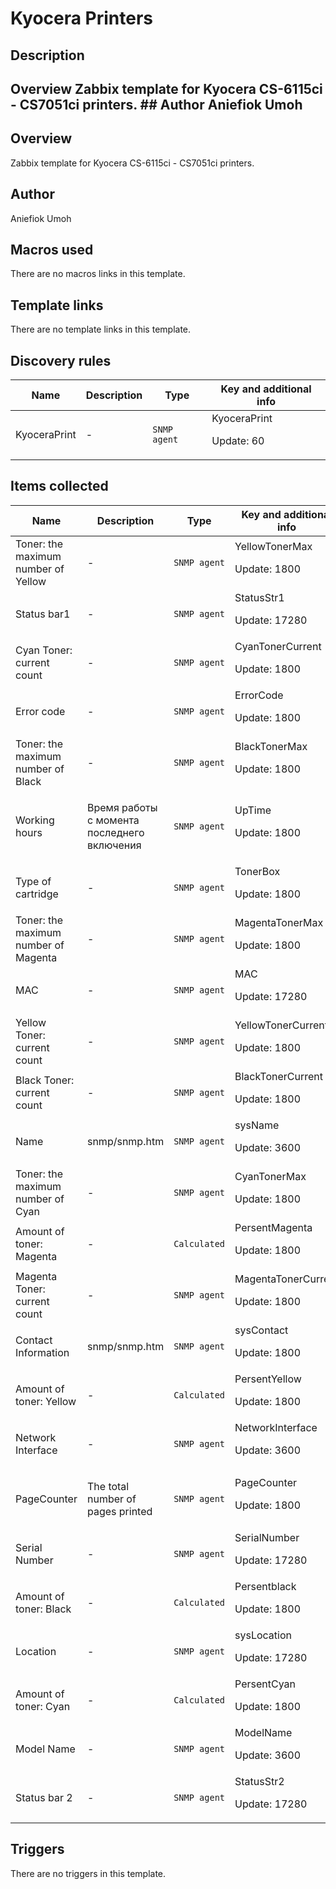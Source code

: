 # Kyocera Printers

## Description

## Overview Zabbix template for Kyocera CS-6115ci - CS7051ci printers. ## Author Aniefiok Umoh 

## Overview

Zabbix template for Kyocera CS-6115ci - CS7051ci printers.



## Author

Aniefiok Umoh

## Macros used

There are no macros links in this template.

## Template links

There are no template links in this template.

## Discovery rules

|Name|Description|Type|Key and additional info|
|----|-----------|----|----|
|KyoceraPrint|<p>-</p>|`SNMP agent`|KyoceraPrint<p>Update: 60</p>|
## Items collected

|Name|Description|Type|Key and additional info|
|----|-----------|----|----|
|Toner: the maximum number of Yellow|<p>-</p>|`SNMP agent`|YellowTonerMax<p>Update: 1800</p>|
|Status bar1|<p>-</p>|`SNMP agent`|StatusStr1<p>Update: 17280</p>|
|Cyan Toner: current count|<p>-</p>|`SNMP agent`|CyanTonerCurrent<p>Update: 1800</p>|
|Error code|<p>-</p>|`SNMP agent`|ErrorCode<p>Update: 1800</p>|
|Toner: the maximum number of Black|<p>-</p>|`SNMP agent`|BlackTonerMax<p>Update: 1800</p>|
|Working hours|<p>Время работы с момента последнего включения</p>|`SNMP agent`|UpTime<p>Update: 1800</p>|
|Type of cartridge|<p>-</p>|`SNMP agent`|TonerBox<p>Update: 1800</p>|
|Toner: the maximum number of Magenta|<p>-</p>|`SNMP agent`|MagentaTonerMax<p>Update: 1800</p>|
|MAC|<p>-</p>|`SNMP agent`|MAC<p>Update: 17280</p>|
|Yellow Toner: current count|<p>-</p>|`SNMP agent`|YellowTonerCurrent<p>Update: 1800</p>|
|Black Toner: current count|<p>-</p>|`SNMP agent`|BlackTonerCurrent<p>Update: 1800</p>|
|Name|<p>snmp/snmp.htm</p>|`SNMP agent`|sysName<p>Update: 3600</p>|
|Toner: the maximum number of Cyan|<p>-</p>|`SNMP agent`|CyanTonerMax<p>Update: 1800</p>|
|Amount of toner: Magenta|<p>-</p>|`Calculated`|PersentMagenta<p>Update: 1800</p>|
|Magenta Toner: current count|<p>-</p>|`SNMP agent`|MagentaTonerCurrent<p>Update: 1800</p>|
|Contact Information|<p>snmp/snmp.htm</p>|`SNMP agent`|sysContact<p>Update: 1800</p>|
|Amount of toner: Yellow|<p>-</p>|`Calculated`|PersentYellow<p>Update: 1800</p>|
|Network Interface|<p>-</p>|`SNMP agent`|NetworkInterface<p>Update: 3600</p>|
|PageCounter|<p>The total number of pages printed</p>|`SNMP agent`|PageCounter<p>Update: 1800</p>|
|Serial Number|<p>-</p>|`SNMP agent`|SerialNumber<p>Update: 17280</p>|
|Amount of toner: Black|<p>-</p>|`Calculated`|Persentblack<p>Update: 1800</p>|
|Location|<p>-</p>|`SNMP agent`|sysLocation<p>Update: 17280</p>|
|Amount of toner: Cyan|<p>-</p>|`Calculated`|PersentCyan<p>Update: 1800</p>|
|Model Name|<p>-</p>|`SNMP agent`|ModelName<p>Update: 3600</p>|
|Status bar 2|<p>-</p>|`SNMP agent`|StatusStr2<p>Update: 17280</p>|
## Triggers

There are no triggers in this template.

